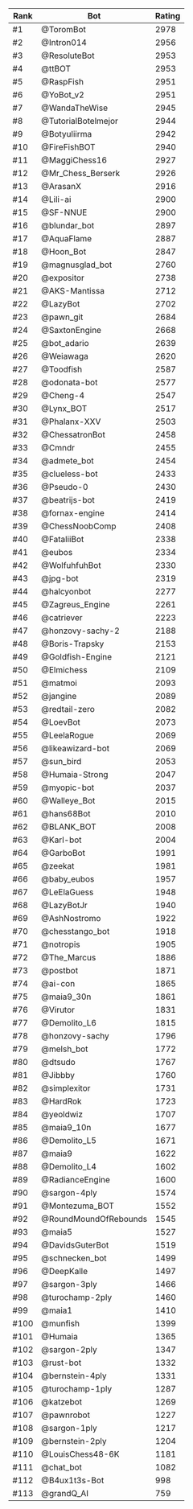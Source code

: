 Rank|Bot|Rating
---|---|---
#1|@ToromBot|2978
#2|@Intron014|2956
#3|@ResoluteBot|2953
#4|@ttBOT|2953
#5|@RaspFish|2951
#6|@YoBot_v2|2951
#7|@WandaTheWise|2945
#8|@TutorialBotelmejor|2944
#9|@Botyuliirma|2942
#10|@FireFishBOT|2940
#11|@MaggiChess16|2927
#12|@Mr_Chess_Berserk|2926
#13|@ArasanX|2916
#14|@Lili-ai|2900
#15|@SF-NNUE|2900
#16|@blundar_bot|2897
#17|@AquaFlame|2887
#18|@Hoon_Bot|2847
#19|@magnusglad_bot|2760
#20|@expositor|2738
#21|@AKS-Mantissa|2712
#22|@LazyBot|2702
#23|@pawn_git|2684
#24|@SaxtonEngine|2668
#25|@bot_adario|2639
#26|@Weiawaga|2620
#27|@Toodfish|2587
#28|@odonata-bot|2577
#29|@Cheng-4|2547
#30|@Lynx_BOT|2517
#31|@Phalanx-XXV|2503
#32|@ChessatronBot|2458
#33|@Cmndr|2455
#34|@admete_bot|2454
#35|@clueless-bot|2433
#36|@Pseudo-0|2430
#37|@beatrijs-bot|2419
#38|@fornax-engine|2414
#39|@ChessNoobComp|2408
#40|@FataliiBot|2338
#41|@eubos|2334
#42|@WolfuhfuhBot|2330
#43|@jpg-bot|2319
#44|@halcyonbot|2277
#45|@Zagreus_Engine|2261
#46|@catriever|2223
#47|@honzovy-sachy-2|2188
#48|@Boris-Trapsky|2153
#49|@Goldfish-Engine|2121
#50|@Elmichess|2109
#51|@matmoi|2093
#52|@jangine|2089
#53|@redtail-zero|2082
#54|@LoevBot|2073
#55|@LeelaRogue|2069
#56|@likeawizard-bot|2069
#57|@sun_bird|2053
#58|@Humaia-Strong|2047
#59|@myopic-bot|2037
#60|@Walleye_Bot|2015
#61|@hans68Bot|2010
#62|@BLANK_BOT|2008
#63|@Karl-bot|2004
#64|@GarboBot|1991
#65|@zeekat|1981
#66|@baby_eubos|1957
#67|@LeElaGuess|1948
#68|@LazyBotJr|1940
#69|@AshNostromo|1922
#70|@chesstango_bot|1918
#71|@notropis|1905
#72|@The_Marcus|1886
#73|@postbot|1871
#74|@ai-con|1865
#75|@maia9_30n|1861
#76|@Virutor|1831
#77|@Demolito_L6|1815
#78|@honzovy-sachy|1796
#79|@melsh_bot|1772
#80|@dtsudo|1767
#81|@Jibbby|1760
#82|@simplexitor|1731
#83|@HardRok|1723
#84|@yeoldwiz|1707
#85|@maia9_10n|1677
#86|@Demolito_L5|1671
#87|@maia9|1622
#88|@Demolito_L4|1602
#89|@RadianceEngine|1600
#90|@sargon-4ply|1574
#91|@Montezuma_BOT|1552
#92|@RoundMoundOfRebounds|1545
#93|@maia5|1527
#94|@DavidsGuterBot|1519
#95|@schnecken_bot|1499
#96|@DeepKalle|1497
#97|@sargon-3ply|1466
#98|@turochamp-2ply|1460
#99|@maia1|1410
#100|@munfish|1399
#101|@Humaia|1365
#102|@sargon-2ply|1347
#103|@rust-bot|1332
#104|@bernstein-4ply|1331
#105|@turochamp-1ply|1287
#106|@katzebot|1269
#107|@pawnrobot|1227
#108|@sargon-1ply|1217
#109|@bernstein-2ply|1204
#110|@LouisChess48-6K|1181
#111|@chat_bot|1082
#112|@B4ux1t3s-Bot|998
#113|@grandQ_AI|759
